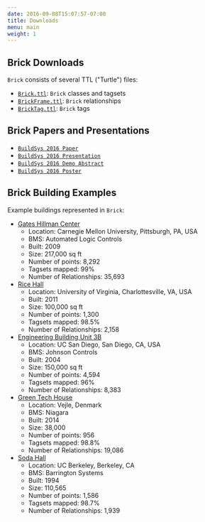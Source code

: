 ```yaml
---
date: 2016-09-08T15:07:57-07:00
title: Downloads
menu: main
weight: 1
---
```


## Brick Downloads

`Brick` consists of several TTL ("Turtle") files:

* [`Brick.ttl`](/ttl/Brick.ttl): `Brick` classes and tagsets
* [`BrickFrame.ttl`](/ttl/BrickFrame.ttl): `Brick` relationships
* [`BrickTag.ttl`](/ttl/BrickTag.ttl): `Brick` tags

## Brick Papers and Presentations

* [`BuildSys 2016 Paper`](/papers/Brick_BuildSys2016.pdf)
* [`BuildSys 2016 Presentation`](/papers/Brick_BuildSys_Presentation.pdf)
* [`BuildSys 2016 Demo Abstract`](/papers/Brick_BuildSys2016_Demo.pdf)
* [`BuildSys 2016 Poster`](/papers/Brick_BuildSys2016_Poster.pdf)

## Brick Building Examples
Example buildings represented in `Brick`:

* [Gates Hillman Center](/ttl/ghc_brick.ttl)
    * Location: Carnegie Mellon University, Pittsburgh, PA, USA
    * BMS: Automated Logic Controls
    * Built: 2009
    * Size: 217,000 sq ft
    * Number of points: 8,292
    * Tagsets mapped: 99%
    * Number of Relationships: 35,693
* [Rice Hall](/ttl/rice_brick.ttl)
    * Location: University of Virginia, Charlottesville, VA, USA
    * Built: 2011
    * Size: 100,000 sq ft
    * Number of points: 1,300
    * Tagsets mapped: 98.5%
    * Number of Relationships: 2,158
* [Engineering Building Unit 3B](/ttl/ebu3b_brick.ttl)
    * Location: UC San Diego, San Diego, CA, USA
    * BMS: Johnson Controls
    * Built: 2004
    * Size: 150,000 sq ft
    * Number of points: 4,594
    * Tagsets mapped: 96%
    * Number of Relationships: 8,383
* [Green Tech House](/ttl/gtc_brick.ttl)
    * Location: Vejle, Denmark
    * BMS: Niagara
    * Built: 2014
    * Size: 38,000
    * Number of points: 956
    * Tagsets mapped: 98.8%
    * Number of Relationships: 19,086
* [Soda Hall](/ttl/soda_brick.ttl)
    * Location: UC Berkeley, Berkeley, CA
    * BMS: Barrington Systems
    * Built: 1994
    * Size: 110,565
    * Number of points: 1,586
    * Tagsets mapped: 98.7%
    * Number of Relationships: 1,939
